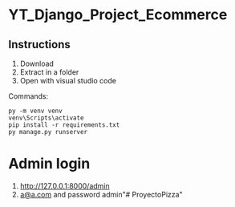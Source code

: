 # YT_Django_Project_Ecommerce

## Instructions

1. Download
2. Extract in a folder
3. Open with visual studio code

Commands:

    py -m venv venv
    venv\Scripts\activate
    pip install -r requirements.txt
    py manage.py runserver

# Admin login
1. http://127.0.0.1:8000/admin
2. a@a.com and password admin"# ProyectoPizza" 
